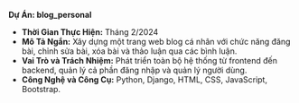 **Dự Án: blog_personal**
- **Thời Gian Thực Hiện:** Tháng 2/2024
- **Mô Tả Ngắn:** Xây dựng một trang web blog cá nhân với chức năng đăng bài, chỉnh sửa bài, xóa bài và thảo luận qua các bình luận.
- **Vai Trò và Trách Nhiệm:** Phát triển toàn bộ hệ thống từ frontend đến backend, quản lý cả phần đăng nhập và quản lý người dùng.
- **Công Nghệ và Công Cụ:** Python, Django, HTML, CSS, JavaScript, Bootstrap.

